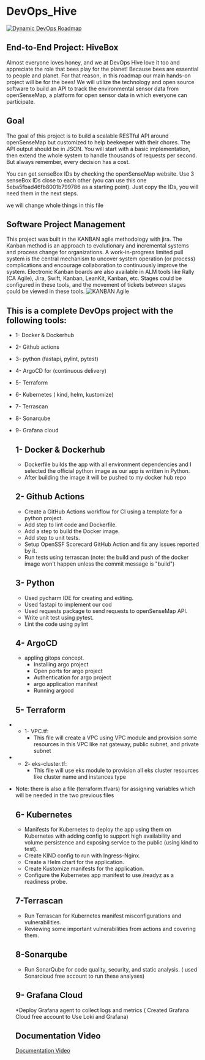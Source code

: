 # DevOps_Hive
[![Dynamic DevOps Roadmap](https://devopshive.net/badges/dynamic-devops-roadmap.svg)](https://github.com/DevOpsHiveHQ/dynamic-devops-roadmap)

## End-to-End Project: HiveBox
Almost everyone loves honey, and we at DevOps Hive love it too and appreciate the role that bees play for the planet! Because bees are essential to people and planet.
For that reason, in this roadmap our main hands-on project will be for the bees! We will utilize the technology and open source software to build an API to track the environmental sensor data from openSenseMap, a platform for open sensor data in which everyone can participate.

## Goal
The goal of this project is to build a scalable RESTful API around openSenseMap but customized to help beekeeper with their chores. The API output should be in JSON. You will start with a basic implementation, then extend the whole system to handle thousands of requests per second. But always remember, every decision has a cost.

You can get senseBox IDs by checking the openSenseMap website. Use 3 senseBox IDs close to each other (you can use this one 5eba5fbad46fb8001b799786 as a starting point). Just copy the IDs, you will need them in the next steps.

we will change whole things in this file

## Software Project Management
This project was built in the KANBAN agile methodology with jira.
The Kanban method is an approach to evolutionary and incremental systems and process change for organizations. A work-in-progress limited pull system is the central mechanism to uncover system operation (or process) complications and encourage collaboration to continuously improve the system.
Electronic Kanban boards are also available in ALM tools like Rally (CA Agile), Jira, Swift, Kanban, LeanKit, Kanban, etc. Stages could be configured in these tools, and the movement of tickets between stages could be viewed in these tools.
![KANBAN Agile](https://github.com/user-attachments/assets/8c54eb2b-42ef-4573-8154-81d3e90e3259)



## This is a complete DevOps project with the following tools:
* 1- Docker & Dockerhub
* 2- Github actions
* 3- python (fastapi, pylint, pytest)
* 4- ArgoCD for (continuous delivery)
* 5- Terraform
* 6- Kubernetes ( kind, helm, kustomize) 
* 7- Terrascan 
* 8- Sonarqube
* 9- Grafana cloud 


  ## 1- Docker & Dockerhub
  * Dockerfile builds the app with all environment dependencies and I selected the official python image as our app is written in Python.
  * After building the image it will be pushed to my docker hub repo 

  ## 2- Github Actions
  * Create a GitHub Actions workflow for CI using a template for a python project.
  * Add step to lint code and Dockerfile.
  * Add a step to build the Docker image.
  * Add step to unit tests.
  * Setup OpenSSF Scorecard GitHub Action and fix any issues reported by it.
  * Run tests using terrascan
    (note: the build and push of the docker image won't happen unless the commit message is "build")
 
  ## 3- Python
  * Used pycharm IDE for creating and editing.
  * Used fastapi to implement our cod
  * Used requests package to send requests to openSenseMap API.
  * Write unit test using pytest.
  * Lint the code using pylint 

  ## 4- ArgoCD
  * appling gitops concept.
    -	Installing argo project
    -	Open ports for argo project
    -	Authentication for argo project
    -	argo application manifest
    -	Running argocd

  ## 5- Terraform
*  * 1- VPC.tf:
     * This file will create a VPC using VPC module and provision some resources in this VPC like nat gateway, public subnet, and private subnet
*  * 2- eks-cluster.tf:
     * This file will use eks module to provision all eks cluster resources  like cluster name and instances type

* Note: there is also a file (terraform.tfvars) for assigning variables which will be needed in the two previous files

  ## 6- Kubernetes
  * Manifests for Kubernetes to deploy the app using them on Kubernetes with adding config to support high availability and volume persistence and exposing service to the public (using kind to test).
  * Create KIND config to run with Ingress-Nginx.
  * Create a Helm chart for the application.
  * Create Kustomize manifests for the application.
  * Configure the Kubernetes app manifest to use /readyz as a readiness probe.

  ## 7-Terrascan
  * Run Terrascan for Kubernetes manifest misconfigurations and vulnerabilities.
  * Reviewing some important vulnerabilities from actions and covering them.

  ## 8-Sonarqube
  * Run SonarQube for code quality, security, and static analysis. ( used Sonarcloud free account to run these analyses)

  ## 9- Grafana Cloud
  *Deploy Grafana agent to collect logs and metrics ( Created Grafana Cloud free account to Use Loki and Grafana)




  ## Documentation Video
  [Documentation Video](https://drive.google.com/file/d/1uzsoCL1jlrvrW7zh33-U50LaMx_dwRDS/view?usp=drive_link)
